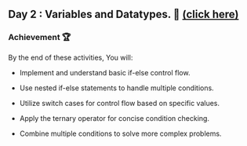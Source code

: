 ## Day 2 : Variables and Datatypes. 🚀  [(click here)](Day3.js)

### Achievement 🏆
By the end of these activities, You will:

- Implement and understand basic if-else control flow.

- Use nested if-else statements to handle multiple conditions.

- Utilize switch cases for control flow based on specific values.

- Apply the ternary operator for concise condition checking.

- Combine multiple conditions to solve more complex problems.
